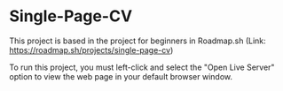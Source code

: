 # Single-Page-CV

This project is based in the project for beginners in Roadmap.sh (Link: https://roadmap.sh/projects/single-page-cv)

To run this project, you must left-click and select the "Open Live Server" option to view the web page in your default browser window.
